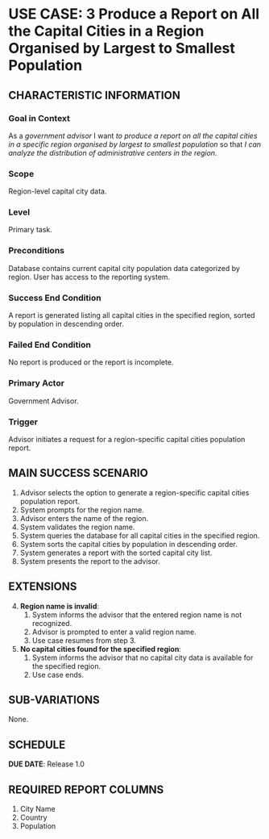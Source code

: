 # USE CASE: 3 Produce a Report on All the Capital Cities in a Region Organised by Largest to Smallest Population

## CHARACTERISTIC INFORMATION

### Goal in Context

As a *government advisor* I want *to produce a report on all the capital cities in a specific region organised by largest to smallest population* so that *I can analyze the distribution of administrative centers in the region.*

### Scope

Region-level capital city data.

### Level

Primary task.

### Preconditions

Database contains current capital city population data categorized by region. User has access to the reporting system.

### Success End Condition

A report is generated listing all capital cities in the specified region, sorted by population in descending order.

### Failed End Condition

No report is produced or the report is incomplete.

### Primary Actor

Government Advisor.

### Trigger

Advisor initiates a request for a region-specific capital cities population report.

## MAIN SUCCESS SCENARIO

1. Advisor selects the option to generate a region-specific capital cities population report.
2. System prompts for the region name.
3. Advisor enters the name of the region.
4. System validates the region name.
5. System queries the database for all capital cities in the specified region.
6. System sorts the capital cities by population in descending order.
7. System generates a report with the sorted capital city list.
8. System presents the report to the advisor.

## EXTENSIONS

4. **Region name is invalid**:
    1. System informs the advisor that the entered region name is not recognized.
    2. Advisor is prompted to enter a valid region name.
    3. Use case resumes from step 3.
5. **No capital cities found for the specified region**:
    1. System informs the advisor that no capital city data is available for the specified region.
    2. Use case ends.

## SUB-VARIATIONS

None.

## SCHEDULE

**DUE DATE**: Release 1.0

## REQUIRED REPORT COLUMNS

1. City Name
2. Country
3. Population

